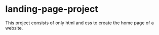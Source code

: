 # landing-page-project
This project consists of only html and css to create the home page of a website.
